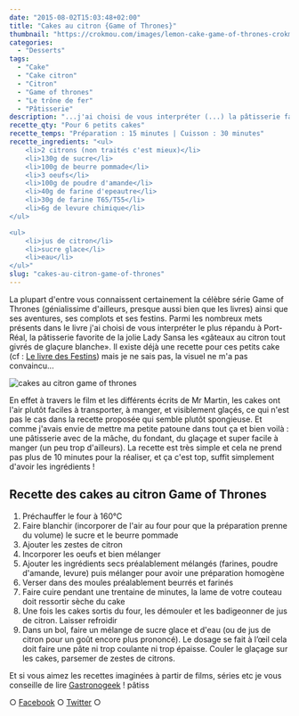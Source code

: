 ```yaml
---
date: "2015-08-02T15:03:48+02:00"
title: "Cakes au citron {Game of Thrones}"
thumbnail: "https://crokmou.com/images/lemon-cake-game-of-thrones-crokmou-blog.jpg"
categories:
  - "Desserts"
tags:
  - "Cake"
  - "Cake citron"
  - "Citron"
  - "Game of thrones"
  - "Le trône de fer"
  - "Pâtisserie"
description: "...j'ai choisi de vous interpréter (...) la pâtisserie favorite de Lady Sansa les «gâteaux au citron tout givrés de glaçure blanche»."
recette_qty: "Pour 6 petits cakes"
recette_temps: "Préparation : 15 minutes | Cuisson : 30 minutes"
recette_ingredients: "<ul>
	<li>2 citrons (non traités c'est mieux)</li>
	<li>130g de sucre</li>
	<li>100g de beurre pommade</li>
	<li>3 oeufs</li>
	<li>100g de poudre d'amande</li>
	<li>40g de farine d'epeautre</li>
	<li>30g de farine T65/T55</li>
	<li>6g de levure chimique</li>
</ul>

<ul>
	<li>jus de citron</li>
	<li>sucre glace</li>
	<li>eau</li>
</ul>"
slug: "cakes-au-citron-game-of-thrones"
---
```


La plupart d'entre vous connaissent certainement la célèbre série Game of Thrones (génialissime d'ailleurs, presque aussi bien que les livres) ainsi que ses aventures, ses complots et ses festins. Parmi les nombreux mets présents dans le livre j'ai choisi de vous interpréter le plus répandu à Port-Réal, la pâtisserie favorite de la jolie Lady Sansa les «gâteaux au citron tout givrés de glaçure blanche». Il existe déjà une recette pour ces petits cake (cf : [Le livre des Festins](http://www.amazon.fr/Games-thrones-festins-recettes-officiel/dp/2364802679)) mais je ne sais pas, la visuel ne m'a pas convaincu...

![cakes au citron game of thrones](https://crokmou.com/images/lemoncakesgif.gif)

En effet à travers le film et les différents écrits de Mr Martin, les cakes ont l'air plutôt faciles à transporter, à manger, et visiblement glaçés, ce qui n'est pas le cas dans la recette proposée qui semble plutôt spongieuse. Et comme j'avais envie de mettre ma petite patoune dans tout ça et bien voilà : une pâtisserie avec de la mâche, du fondant, du glaçage et super facile à manger (un peu trop d'ailleurs). La recette est très simple et cela ne prend pas plus de 10 minutes pour la réaliser, et ça c'est top, suffit simplement d'avoir les ingrédients !

## **Recette des cakes au citron Game of Thrones**

1.  Préchauffer le four à 160°C
2.  Faire blanchir (incorporer de l'air au four pour que la préparation prenne du volume) le sucre et le beurre pommade
3.  Ajouter les zestes de citron
4.  Incorporer les oeufs et bien mélanger
5.  Ajouter les ingrédients secs préalablement mélangés (farines, poudre d'amande, levure) puis mélanger pour avoir une préparation homogène
6.  Verser dans des moules préalablement beurrés et farinés
7.  Faire cuire pendant une trentaine de minutes, la lame de votre couteau doit ressortir sèche du cake
8.  Une fois les cakes sortis du four, les démouler et les badigeonner de jus de citron. Laisser refroidir
9.  Dans un bol, faire un mélange de sucre glace et d'eau (ou de jus de citron pour un goût encore plus prononcé). Le dosage se fait à l’œil cela doit faire une pâte ni trop coulante ni trop épaisse. Couler le glaçage sur les cakes, parsemer de zestes de citrons.

Et si vous aimez les recettes imaginées à partir de films, séries etc je vous conseille de lire [Gastronogeek](http://www.crokmou.com/2015/01/gastronogeek-le-livre-parfait-pour-moi) ! pâtiss

○ [Facebook](https://www.facebook.com/crokmou.blog) ○ [Twitter](https://twitter.com/Crokmou) ○